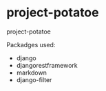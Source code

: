 # project-potatoe
project-potatoe

Packadges used:
- django 
- djangorestframework
- markdown
- django-filter